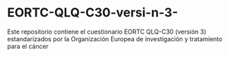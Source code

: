 # EORTC-QLQ-C30-versi-n-3-
Este repositorio contiene el cuestionario EORTC QLQ-C30 (versión 3) estandarizados por la Organización Europea de investigación y tratamiento para el cáncer
